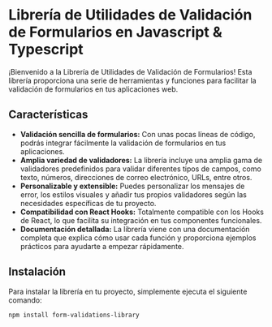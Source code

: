 # Librería de Utilidades de Validación de Formularios en Javascript & Typescript

¡Bienvenido a la Librería de Utilidades de Validación de Formularios! Esta librería proporciona una serie de herramientas y funciones para facilitar la validación de formularios en tus aplicaciones web.

## Características

- **Validación sencilla de formularios:** Con unas pocas líneas de código, podrás integrar fácilmente la validación de formularios en tus aplicaciones.
- **Amplia variedad de validadores:** La librería incluye una amplia gama de validadores predefinidos para validar diferentes tipos de campos, como texto, números, direcciones de correo electrónico, URLs, entre otros.
- **Personalizable y extensible:** Puedes personalizar los mensajes de error, los estilos visuales y añadir tus propios validadores según las necesidades específicas de tu proyecto.
- **Compatibilidad con React Hooks:** Totalmente compatible con los Hooks de React, lo que facilita su integración en tus componentes funcionales.
- **Documentación detallada:** La librería viene con una documentación completa que explica cómo usar cada función y proporciona ejemplos prácticos para ayudarte a empezar rápidamente.

## Instalación

Para instalar la librería en tu proyecto, simplemente ejecuta el siguiente comando:

```bash
npm install form-validations-library
